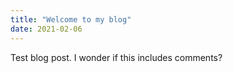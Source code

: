 ```yaml
---
title: "Welcome to my blog"
date: 2021-02-06
---
```

Test blog post. I wonder if this includes comments?
